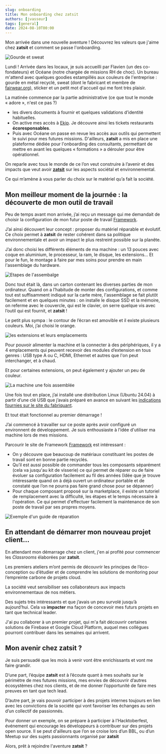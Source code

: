 ```yaml
---
slug: onboarding
title: Mon onboarding chez zatsit
authors: [jvasseur]
tags: [general]
date: 2024-08-10T00:00
---
```


Mon arrivée dans une nouvelle aventure ! Découvrez les valeurs que j'aime chez **zatsit** et comment se passe l'onboarding.

<!-- truncate -->

![Gourde  et sweat](gourde_sweat_banniere.webp)

Lundi ! Arrivée dans les locaux, je suis accueilli par Flavien (un des co-fondateurs) et Océane (notre chargée de missions RH de choc). Un bureau m'attend avec quelques goodies estampillés aux couleurs de l'entreprise : gourde en métal recyclé, sweat (dont le fabricant et membre de [fairwear.org](https://www.fairwear.org)), sticker et un petit mot d'accueil qui me font très plaisir. 

La matinée commence par la partie administrative (ce que tout le monde « adore », n'est ce pas ?)
- les divers documents à fournir et quelques validations d’identité habituelles.
- On active mes accès à [Ekip](https://www.ekip.app/). Je découvre ainsi les tickets restaurants **écoresponsables**.
- Puis avec Océane on passe en revue les accès aux outils qui permettent le suivi pour mes futures missions. D'ailleurs, **zatsit** a mis en place une plateforme dédiée pour l'onboarding des consultants, permettant de mettre en avant les quelques « formations » a dérouler pour être opérationnel. 

On reparle avec tous le monde de ce l’on veut construire à l’avenir et des impacts que veut avoir **[zatsit](https://zatsit.fr/)** sur les aspects sociétal et environnemental.

Ce qui m’amène à vous parler du choix sur le matériel qu’a fait la société.


## Mon meilleur moment de la journée : la découverte de mon outil de travail

Peu de temps avant mon arrivée, j’ai reçu un message qui me demandait de choisir la configuration de mon futur poste de travail [Framework](https://frame.work/fr/fr).

J’ai ainsi découvert leur concept : proposer du matériel réparable et évolutif. Ce choix permet à **zatsit** de rester cohérent dans sa politique environnementale et avoir un impact le plus restreint possible sur la planête.

J’ai donc choisi les différents éléments de ma machine : un 13 pouces avec coque en aluminium, le processeur, la ram, le disque, les extensions… Et pour le fun, le montage à faire par mes soins pour prendre en main l'assemblage du hardware.

![Etapes de l'assembalge](framework_assembling.webp)

Donc tout était là, dans un carton contenant les diverses parties de mon ordinateur. Quand on a l’habitude de monter des configurations, et comme tout est suffisamment indiqué sur la carte mère, l'assemblage se fait plutôt facilement et en quelques minutes : on installe le disque SSD et la mémoire, on referme avec le couvercle, qui est le clavier, on serre quelque vis avec l’outil qui est fournit, et **zatsit** !

Le petit plus sympa : le contour de l’écran est amovible et il existe plusieurs couleurs. Moi, j’ai choisi le orange.

![les extensions et leurs emplacements](extensions.webp)

Pour pouvoir alimenter la machine et la connecter à des périphériques, il y a 4 emplacements qui peuvent recevoir des modules d’extension en tous genres : USB type A ou C, HDMI, Ethernet et autres que l'on peut interchanger, et à chaud.

Et pour certaines extensions, on peut également y ajouter un peu de couleur.

![La machine une fois assemblée](setup.webp)

Une fois tout en place, j’ai installé une distribution Linux (Ubuntu 24.04) à partir d’une clé USB que j’avais préparé en avance en suivant les [indications fournies sur le site du fabriquant](https://guides.frame.work/Guide/Ubuntu+22.04+LTS+Installation+on+the+Framework+Laptop+13/109).

Et tout était fonctionnel au premier démarrage !

J’ai commencé à travailler sur ce poste après avoir configuré un environnent de développement. Je suis enthousiaste à l’idée d'utiliser ma machine lors de mes missions.

Parcourir le site de Framework [Framework](https://frame.work/fr/fr) est intéressant : 
- On y découvre que beaucoup de matériaux constituant les postes de travail sont en bonne partie recyclés.
- Qu’il est aussi possible de commander tous les composants séparément (cela va jusqu'au kit de visserie) ce qui permet de réparer ou de faire évoluer sa configuration facilement au fil des années (Idée que je trouve intéressante quand on à déjà ouvert un ordinateur portable et de constaté que l’on ne pourra pas faire grand chose pour se dépanner)
- Pour chaque composant proposé sur la marketplace, il existe un tutoriel de remplacement avec la difficulté, les étapes et le temps nécessaire à l'opération. Ce qui permet d'effectuer facilement la maintenance de son poste de travail par ses propres moyens.

![Exemple d'un guide de réparation](reparation.webp)

## En attendant de démarrer mon nouveau projet client...

En attendant mon démarrage chez un client, j'en ai profité pour commencer les *Classrooms* élaborées par **zatsit**.

Les premiers ateliers m’ont permis de découvrir les principes de l’éco-conception ou d’étudier et de comprendre les solutions de monitoring pour l’empreinte carbone de projets cloud. 

La société veut sensibiliser ses collaborateurs aux impacts environnementaux de nos métiers. 

Des sujets très intéressants et que j’avais un peu survolé jusqu’à aujourd’hui. Cela va **impacter** ma façon de concevoir mes futurs projets en tant que technical leader.

J'ai pu collaborer à un premier projet, qui m'a fait découvrir certaines solutions de Firebase et Google Cloud Platform, auquel mes collègues pourront contribuer dans les semaines qui arrivent.
## Mon avenir chez zatsit ?

Je suis persuadé que les mois à venir vont être enrichissants et vont me faire grandir.

D’une part, l’équipe **zatsit** est à l’écoute quant à mes souhaits sur le périmètre de mes futures missions, mes envies de découvrir d’autres écosystèmes chez nos clients, et de me donner l’opportunité de faire mes preuves en tant que tech lead.

D’autre part, je vais pouvoir participer à des projets internes toujours en lien avec les convictions de la société qui vont favoriser les échanges au sein d’un collectif de passionnés.

Pour donner un exemple, on se prépare à participer à l’Hacktoberfest, événement qui encourage les développeurs à contribuer sur des projets open source.
Il se peut d'ailleurs que l’on se croise lors d’un BBL, ou d’un Meetup sur des sujets passionnants organisé par **zatsit**

Alors, prêt à rejoindre l'aventure **zatsit** ?